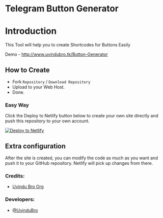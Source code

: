 # Telegram Button Generator


# Introduction

This Tool will help you to create Shortcodes for Buttons Easily 

Demo - http://www.uvindubro.tk/Button-Generator

## How to Create

- Fork `Repository` / `Download Repository`
- Upload to your Web Host.
- Done.

### Easy Way

Click the Deploy to Netlify button below to create your own site directly and push this repository to your own account.

[![Deploy to Netlify](https://www.netlify.com/img/deploy/button.svg)](https://app.netlify.com/start/deploy?repository=https://github.com/UvinduBro/Button-Generator)

## Extra configuration

After the site is created, you can modify the code as much as you want and push it to your GitHub repository. Netlify will pick up changes from there.


### Credits:

- [Uvindu Bro Org](https://github.com/UvinduBroOrg)

### Developers:

-  [@UvinduBro](https://t.me/Uvindu_Bro)
